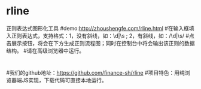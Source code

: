 # rline
正则表达式图形化工具
#demo:http://zhoushengfe.com/rline.html
#在输入框填入正则表达式，支持格式：1，没有斜线，如：\d|\s ; 2，有斜线，如：/\d|\s/
#点击展示按钮，将会在下方生成正则流程图；同时在控制台中将会输出该正则的数据结构。
#请在高级浏览器中运行。
#
#我们的github地址：https://github.com/finance-sh/rline
#项目特色：用纯浏览器端JS实现，下载代码可直接本地运行。
